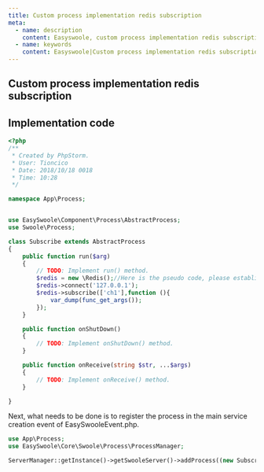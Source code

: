 ```yaml
---
title: Custom process implementation redis subscription
meta:
  - name: description
    content: Easyswoole, custom process implementation redis subscription
  - name: keywords
    content: Easyswoole|Custom process implementation redis subscription
---
```


## Custom process implementation redis subscription
## Implementation code
```php
<?php
/**
 * Created by PhpStorm.
 * User: Tioncico
 * Date: 2018/10/18 0018
 * Time: 10:28
 */

namespace App\Process;


use EasySwoole\Component\Process\AbstractProcess;
use Swoole\Process;

class Subscribe extends AbstractProcess
{
    public function run($arg)
    {
        // TODO: Implement run() method.
        $redis = new \Redis();//Here is the pseudo code, please establish your own connection or maintenance
        $redis->connect('127.0.0.1');
        $redis->subscribe(['ch1'],function (){
            var_dump(func_get_args());
        });
    }

    public function onShutDown()
    {
        // TODO: Implement onShutDown() method.
    }

    public function onReceive(string $str, ...$args)
    {
        // TODO: Implement onReceive() method.
    }

}
```

Next, what needs to be done is to register the process in the main service creation event of EasySwooleEvent.php.
```php
use App\Process;
use EasySwoole\Core\Swoole\Process\ProcessManager;

ServerManager::getInstance()->getSwooleServer()->addProcess((new Subscribe('sub'))->getProcess());
```
